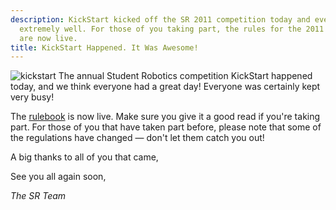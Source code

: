 ```yaml
---
description: KickStart kicked off the SR 2011 competition today and everything went
  extremely well. For those of you taking part, the rules for the 2011 competition
  are now live.
title: KickStart Happened. It Was Awesome!
---
```

<img src="{{ site.baseurl }}/images/content/blog/kickstart.jpg" class="left" alt="kickstart" />
The annual Student Robotics competition KickStart happened today, and we think everyone had a great day!
Everyone was certainly kept very busy!

The [rulebook](/docs/rules/) is now live.
Make sure you give it a good read if you're taking part.
For those of you that have taken part before, please note that some of the regulations have changed &mdash; don't let 
them catch you out!

A big thanks to all of you that came,

See you all again soon,

_The SR Team_
